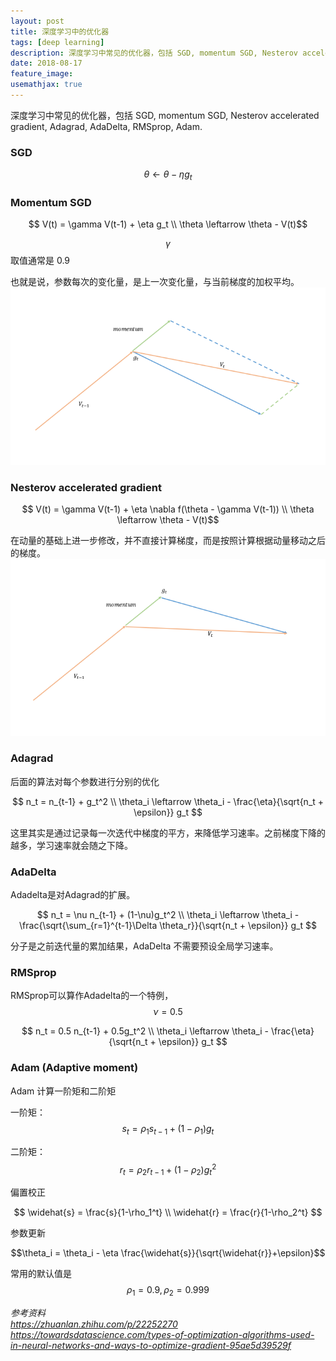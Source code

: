 ```yaml
---
layout: post
title: 深度学习中的优化器
tags: [deep learning]
description: 深度学习中常见的优化器，包括 SGD, momentum SGD, Nesterov accelerated gradient, Adagrad, AdaDelta, RMSprop, Adam
date: 2018-08-17
feature_image: 
usemathjax: true
---
```


深度学习中常见的优化器，包括 SGD, momentum SGD, Nesterov accelerated gradient, Adagrad, AdaDelta, RMSprop, Adam.

<!--more-->

### SGD

$$\theta \leftarrow \theta - \eta g_t$$

### Momentum SGD

$$ V(t) = \gamma V(t-1) + \eta g_t \\
\theta \leftarrow \theta - V(t)$$

$$\gamma$$ 取值通常是 0.9

也就是说，参数每次的变化量，是上一次变化量，与当前梯度的加权平均。
<img src="/images/2018-08-17-Optimizer-in-DL/momentum.png" width="600px"/>

### Nesterov accelerated gradient

$$ V(t) = \gamma V(t-1) + \eta \nabla f(\theta - \gamma V(t-1)) \\
\theta \leftarrow \theta - V(t)$$

在动量的基础上进一步修改，并不直接计算梯度，而是按照计算根据动量移动之后的梯度。
<img src="/images/2018-08-17-Optimizer-in-DL/nesterov.png" width="600px"/>

### Adagrad

后面的算法对每个参数进行分别的优化

$$ n_t = n_{t-1} + g_t^2 \\
\theta_i \leftarrow \theta_i - \frac{\eta}{\sqrt{n_t + \epsilon}} g_t $$

这里其实是通过记录每一次迭代中梯度的平方，来降低学习速率。之前梯度下降的越多，学习速率就会随之下降。

### AdaDelta

Adadelta是对Adagrad的扩展。

$$ n_t = \nu n_{t-1} + (1-\nu)g_t^2 \\
\theta_i \leftarrow \theta_i - \frac{\sqrt{\sum_{r=1}^{t-1}\Delta \theta_r}}{\sqrt{n_t + \epsilon}} g_t $$

分子是之前迭代量的累加结果，AdaDelta 不需要预设全局学习速率。

### RMSprop

RMSprop可以算作Adadelta的一个特例，$$\nu=0.5$$

$$ n_t = 0.5 n_{t-1} + 0.5g_t^2 \\
\theta_i \leftarrow \theta_i - \frac{\eta}{\sqrt{n_t + \epsilon}} g_t $$

### Adam (Adaptive moment)

Adam 计算一阶矩和二阶矩

一阶矩：$$s_t=\rho_1 s_{t-1} + (1-\rho_1)g_t$$

二阶矩：$$r_t=\rho_2 r_{t-1} + (1-\rho_2)g_t^2$$

偏置校正 

$$
\widehat{s} = \frac{s}{1-\rho_1^t} \\
\widehat{r} = \frac{r}{1-\rho_2^t}
$$

参数更新

$$\theta_i = \theta_i - \eta \frac{\widehat{s}}{\sqrt{\widehat{r}}+\epsilon}$$

常用的默认值是 $$\rho_1=0.9, \rho_2=0.999$$

*参考资料  
https://zhuanlan.zhihu.com/p/22252270  
https://towardsdatascience.com/types-of-optimization-algorithms-used-in-neural-networks-and-ways-to-optimize-gradient-95ae5d39529f*
